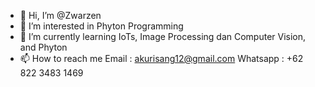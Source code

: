 - 👋 Hi, I’m @Zwarzen
- 👀 I’m interested in Phyton Programming
- 🌱 I’m currently learning IoTs, Image Processing dan Computer Vision, and Phyton
- 📫 How to reach me 
Email : akurisang12@gmail.com
Whatsapp : +62 822 3483 1469

<!---
Zwarzen/Zwarzen is a ✨ special ✨ repository because its `README.md` (this file) appears on your GitHub profile.
You can click the Preview link to take a look at your changes.
--->
